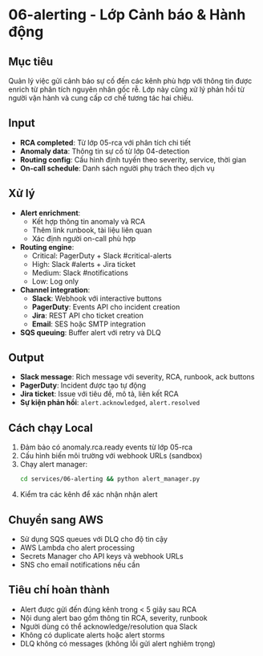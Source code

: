 # 06-alerting - Lớp Cảnh báo & Hành động

## Mục tiêu
Quản lý việc gửi cảnh báo sự cố đến các kênh phù hợp với thông tin được enrich từ phân tích nguyên nhân gốc rễ. Lớp này cũng xử lý phản hồi từ người vận hành và cung cấp cơ chế tương tác hai chiều.

## Input
- **RCA completed**: Từ lớp 05-rca với phân tích chi tiết
- **Anomaly data**: Thông tin sự cố từ lớp 04-detection
- **Routing config**: Cấu hình định tuyến theo severity, service, thời gian
- **On-call schedule**: Danh sách người phụ trách theo dịch vụ

## Xử lý
- **Alert enrichment**:
  - Kết hợp thông tin anomaly và RCA
  - Thêm link runbook, tài liệu liên quan
  - Xác định người on-call phù hợp
- **Routing engine**:
  - Critical: PagerDuty + Slack #critical-alerts
  - High: Slack #alerts + Jira ticket
  - Medium: Slack #notifications
  - Low: Log only
- **Channel integration**:
  - **Slack**: Webhook với interactive buttons
  - **PagerDuty**: Events API cho incident creation
  - **Jira**: REST API cho ticket creation
  - **Email**: SES hoặc SMTP integration
- **SQS queuing**: Buffer alert với retry và DLQ

## Output
- **Slack message**: Rich message với severity, RCA, runbook, ack buttons
- **PagerDuty**: Incident được tạo tự động
- **Jira ticket**: Issue với tiêu đề, mô tả, liên kết RCA
- **Sự kiện phản hồi**: `alert.acknowledged`, `alert.resolved`

## Cách chạy Local
1. Đảm bảo có anomaly.rca.ready events từ lớp 05-rca
2. Cấu hình biến môi trường với webhook URLs (sandbox)
3. Chạy alert manager:
   ```bash
   cd services/06-alerting && python alert_manager.py
   ```
4. Kiểm tra các kênh để xác nhận nhận alert

## Chuyển sang AWS
- Sử dụng SQS queues với DLQ cho độ tin cậy
- AWS Lambda cho alert processing
- Secrets Manager cho API keys và webhook URLs
- SNS cho email notifications nếu cần

## Tiêu chí hoàn thành
- Alert được gửi đến đúng kênh trong < 5 giây sau RCA
- Nội dung alert bao gồm thông tin RCA, severity, runbook
- Người dùng có thể acknowledge/resolution qua Slack
- Không có duplicate alerts hoặc alert storms
- DLQ không có messages (không lỗi gửi alert nghiêm trọng)